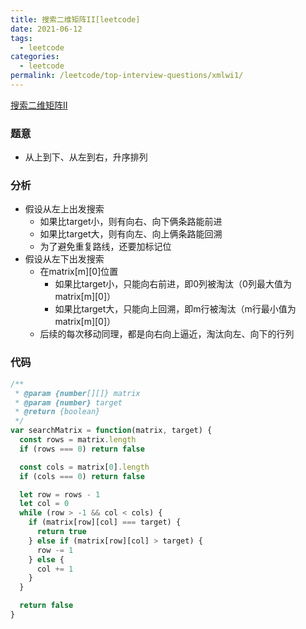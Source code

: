 ```yaml
---
title: 搜索二维矩阵II[leetcode]
date: 2021-06-12
tags:
  - leetcode
categories:
  - leetcode
permalink: /leetcode/top-interview-questions/xmlwi1/
---
```


[搜索二维矩阵II](https://leetcode-cn.com/leetbook/read/top-interview-questions/xmlwi1/)


### 题意
* 从上到下、从左到右，升序排列

### 分析
* 假设从左上出发搜索
  * 如果比target小，则有向右、向下俩条路能前进
  * 如果比target大，则有向左、向上俩条路能回溯
  * 为了避免重复路线，还要加标记位
* 假设从左下出发搜索
  * 在matrix[m][0]位置
    * 如果比target小，只能向右前进，即0列被淘汰（0列最大值为matrix[m][0]）
    * 如果比target大，只能向上回溯，即m行被淘汰（m行最小值为matrix[m][0]）
  * 后续的每次移动同理，都是向右向上逼近，淘汰向左、向下的行列

### 代码
```js
/**
 * @param {number[][]} matrix
 * @param {number} target
 * @return {boolean}
 */
var searchMatrix = function(matrix, target) {
  const rows = matrix.length
  if (rows === 0) return false

  const cols = matrix[0].length
  if (cols === 0) return false

  let row = rows - 1
  let col = 0
  while (row > -1 && col < cols) {
    if (matrix[row][col] === target) {
      return true
    } else if (matrix[row][col] > target) {
      row -= 1
    } else {
      col += 1
    }
  }

  return false
}
```

